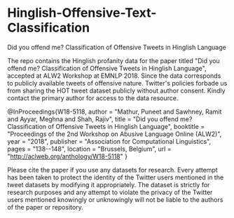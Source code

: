 # Hinglish-Offensive-Text-Classification
Did you offend me? Classification of Offensive Tweets in Hinglish Language

The repo contains the Hinglish profanity data for the paper titled "Did you offend me? Classification of Offensive Tweets in Hinglish Language", accepted at ALW2 Workshop at EMNLP 2018. Since the data corresponds to publicly available tweets of offensive nature. Twitter's policies forbade us from sharing the HOT tweet dataset publicly without author consent. Kindly contact the primary author for access to the data resource.

@InProceedings{W18-5118,
  author = 	"Mathur, Puneet
		and Sawhney, Ramit
		and Ayyar, Meghna
		and Shah, Rajiv",
  title = 	"Did you offend me? Classification of Offensive Tweets in Hinglish Language",
  booktitle = 	"Proceedings of the 2nd Workshop on Abusive Language Online (ALW2)",
  year = 	"2018",
  publisher = 	"Association for Computational Linguistics",
  pages = 	"138--148",
  location = 	"Brussels, Belgium",
  url = 	"http://aclweb.org/anthology/W18-5118"
}


Please cite the paper if you use any datasets for research. Every attempt has been taken to protect the identity of the Twitter users mentioned in the tweet datasets by modifying it appropriately. The dataset is strictly for research purposes and any attempt to violate the privacy of the Twitter users mentioned knowingly or unknowingly will not be liable to the authors of the paper or repository.
